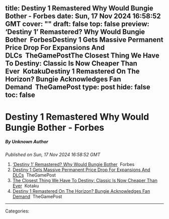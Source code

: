title: Destiny 1 Remastered Why Would Bungie Bother - Forbes
date: Sun, 17 Nov 2024 16:58:52 GMT
cover: ""
draft: false
top: false
preview: ‘Destiny 1’ Remastered? Why Would Bungie Bother&nbsp;&nbsp;ForbesDestiny 1 Gets Massive Permanent Price Drop For Expansions And DLCs&nbsp;&nbsp;TheGamePostThe Closest Thing We Have To Destiny: Classic Is Now Cheaper Than Ever&nbsp;&nbsp;KotakuDestiny 1 Remastered On The Horizon? Bungie Acknowledges Fan Demand&nbsp;&nbsp;TheGamePost
type: post
hide: false
toc: false
---

# Destiny 1 Remastered Why Would Bungie Bother - Forbes
##### By Unknown Author
_Published on Sun, 17 Nov 2024 16:58:52 GMT_

1.  [‘Destiny 1’ Remastered? Why Would Bungie Bother](https://news.google.com/rss/articles/CBMimwFBVV95cUxQbFNOSGZ1ZXktWlRramV3dDFJNHk4eGU5R3kzUzhScmhmaXZCblVzWW1XZUlqbVZEU0g3M2JkQjdRaldiY2dUSXJwWHAyMDdNQXRPSnltc3U1cnpHTFpxenNBZ1dzd3FxTkZyLUhJdkIyTElzY1owNm9vVzJvYXp3QmFKaG1nMmxnSzVGNU0yU1Z6M3Z2a05MOUllMA?oc=5)  Forbes
2.  [Destiny 1 Gets Massive Permanent Price Drop For Expansions And DLCs](https://news.google.com/rss/articles/CBMie0FVX3lxTFB6X1l4MzZsQXNnWXlSeklyLU9Val9sVE1vVEdlTV85VWE2UDFNX21FSEpRVUVCc1poSm9FRWNhUFhiNnRjcUdTZmQyLXVvWnVnclVJUVd5Y1ZfTEJxMmhNTkpqZ1ZEdmdHZE10cTE0RXJITm1Db3lQUGJKcw?oc=5)  TheGamePost
3.  [The Closest Thing We Have To Destiny: Classic Is Now Cheaper Than Ever](https://news.google.com/rss/articles/CBMihAFBVV95cUxQWFNqSUhQYWUzRlVCT1BqNmdYdVZueEdEd3NtWUdCeDdwZkYxV0RTLVpJbFZWUnlFa00zTGJNTmFkbTJMamlIOUl3elZsNDIzVVlNU0F4Q3pibThlZG9KUnlBR285QWNjMWtVSXY4U2E0dTNsX0NwUi1JRW1PSHRpSUNkbzg?oc=5)  Kotaku
4.  [Destiny 1 Remastered On The Horizon? Bungie Acknowledges Fan Demand](https://news.google.com/rss/articles/CBMicEFVX3lxTE9rQ1VZRlhTU09YeTJQWEswTnJkNHZ2RGFoMGlhVk5HcDYxbUNna18wZWplNWp3cTNfdGxKZFZlRkVUMmh1anNNS3BHLW8wM2hJYm42SngxUFlTbTFNYkRCVWc1YXVyQ3JhZ3ZuSFRBVGM?oc=5)  TheGamePost

---
Categories: 
